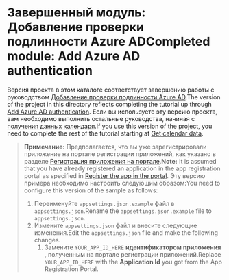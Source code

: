 # <a name="completed-module-add-azure-ad-authentication"></a><span data-ttu-id="2fef2-101">Завершенный модуль: Добавление проверки подлинности Azure AD</span><span class="sxs-lookup"><span data-stu-id="2fef2-101">Completed module: Add Azure AD authentication</span></span>

<span data-ttu-id="2fef2-102">Версия проекта в этом каталоге соответствует завершению работы с руководством [Добавление проверки подлинности Azure AD](https://docs.microsoft.com/graph/tutorials/dotnet-core?tutorial-step=3).</span><span class="sxs-lookup"><span data-stu-id="2fef2-102">The version of the project in this directory reflects completing the tutorial up through [Add Azure AD authentication](https://docs.microsoft.com/graph/tutorials/dotnet-core?tutorial-step=3).</span></span> <span data-ttu-id="2fef2-103">Если вы используете эту версию проекта, вам необходимо выполнить остальные руководства, начиная с [получения данных календаря](https://docs.microsoft.com/graph/tutorials/dotnet-core?tutorial-step=4).</span><span class="sxs-lookup"><span data-stu-id="2fef2-103">If you use this version of the project, you need to complete the rest of the tutorial starting at [Get calendar data](https://docs.microsoft.com/graph/tutorials/dotnet-core?tutorial-step=4).</span></span>

> <span data-ttu-id="2fef2-104">**Примечание:** Предполагается, что вы уже зарегистрировали приложение на портале регистрации приложений, как указано в разделе [Регистрация приложения на портале](https://docs.microsoft.com/graph/tutorials/dotnet-core?tutorial-step=2).</span><span class="sxs-lookup"><span data-stu-id="2fef2-104">**Note:** It is assumed that you have already registered an application in the app registration portal as specified in [Register the app in the portal](https://docs.microsoft.com/graph/tutorials/dotnet-core?tutorial-step=2).</span></span> <span data-ttu-id="2fef2-105">Эту версию примера необходимо настроить следующим образом:</span><span class="sxs-lookup"><span data-stu-id="2fef2-105">You need to configure this version of the sample as follows:</span></span>
>
> 1. <span data-ttu-id="2fef2-106">Переименуйте `appsettings.json.example` файл в `appsettings.json`.</span><span class="sxs-lookup"><span data-stu-id="2fef2-106">Rename the `appsettings.json.example` file to `appsettings.json`.</span></span>
> 1. <span data-ttu-id="2fef2-107">Измените `appsettings.json` файл и внесите следующие изменения.</span><span class="sxs-lookup"><span data-stu-id="2fef2-107">Edit the `appsettings.json` file and make the following changes.</span></span>
>     1. <span data-ttu-id="2fef2-108">Замените `YOUR_APP_ID_HERE` **идентификатором приложения** , полученным на портале регистрации приложений.</span><span class="sxs-lookup"><span data-stu-id="2fef2-108">Replace `YOUR_APP_ID_HERE` with the **Application Id** you got from the App Registration Portal.</span></span>
